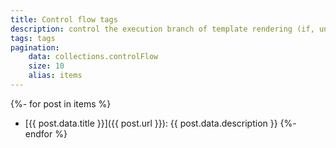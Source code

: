 ```yaml
---
title: Control flow tags
description: control the execution branch of template rendering (if, unless, elsif, else, case, when)
tags: tags
pagination:
    data: collections.controlFlow
    size: 10
    alias: items
---
```

{%- for post in items %}
- [{{ post.data.title }}]({{ post.url }}): {{ post.data.description }}
{%- endfor %}